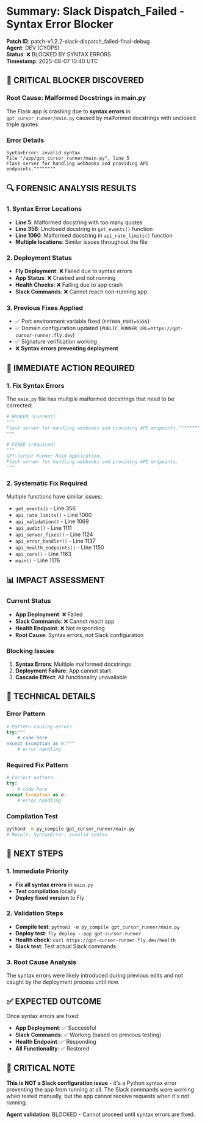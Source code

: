 # Summary: Slack Dispatch_Failed - Syntax Error Blocker

**Patch ID**: patch-v1.2.2-slack-dispatch_failed-final-debug  
**Agent**: DEV (CYOPS)  
**Status**: ❌ BLOCKED BY SYNTAX ERRORS  
**Timestamp**: 2025-08-07 10:40 UTC  

## 🚨 CRITICAL BLOCKER DISCOVERED

### Root Cause: Malformed Docstrings in main.py
The Flask app is crashing due to **syntax errors** in `gpt_cursor_runner/main.py` caused by malformed docstrings with unclosed triple quotes.

### Error Details
```
SyntaxError: invalid syntax
File "/app/gpt_cursor_runner/main.py", line 5
Flask server for handling webhooks and providing API endpoints.""""""""
```

## 🔍 FORENSIC ANALYSIS RESULTS

### 1. Syntax Error Locations
- **Line 5**: Malformed docstring with too many quotes
- **Line 356**: Unclosed docstring in `get_events()` function
- **Line 1060**: Malformed docstring in `api_rate_limits()` function
- **Multiple locations**: Similar issues throughout the file

### 2. Deployment Status
- **Fly Deployment**: ❌ Failed due to syntax errors
- **App Status**: ❌ Crashed and not running
- **Health Checks**: ❌ Failing due to app crash
- **Slack Commands**: ❌ Cannot reach non-running app

### 3. Previous Fixes Applied
- ✅ Port environment variable fixed (`PYTHON_PORT=5555`)
- ✅ Domain configuration updated (`PUBLIC_RUNNER_URL=https://gpt-cursor-runner.fly.dev`)
- ✅ Signature verification working
- ❌ **Syntax errors preventing deployment**

## 🚨 IMMEDIATE ACTION REQUIRED

### 1. Fix Syntax Errors
The `main.py` file has multiple malformed docstrings that need to be corrected:

```python
# BROKEN (current)
"""
Flask server for handling webhooks and providing API endpoints.""""""""
"""

# FIXED (required)
"""
GPT-Cursor Runner Main Application.
Flask server for handling webhooks and providing API endpoints.
"""
```

### 2. Systematic Fix Required
Multiple functions have similar issues:
- `get_events()` - Line 356
- `api_rate_limits()` - Line 1060
- `api_validation()` - Line 1069
- `api_audit()` - Line 1111
- `api_server_fixes()` - Line 1124
- `api_error_handler()` - Line 1137
- `api_health_endpoints()` - Line 1150
- `api_cors()` - Line 1163
- `main()` - Line 1176

## 📊 IMPACT ASSESSMENT

### Current Status
- **App Deployment**: ❌ Failed
- **Slack Commands**: ❌ Cannot reach app
- **Health Endpoint**: ❌ Not responding
- **Root Cause**: Syntax errors, not Slack configuration

### Blocking Issues
1. **Syntax Errors**: Multiple malformed docstrings
2. **Deployment Failure**: App cannot start
3. **Cascade Effect**: All functionality unavailable

## 🔧 TECHNICAL DETAILS

### Error Pattern
```python
# Pattern causing errors
try:"""
    # code here
except Exception as e:"""
    # error handling
```

### Required Fix Pattern
```python
# Correct pattern
try:
    # code here
except Exception as e:
    # error handling
```

### Compilation Test
```bash
python3 -m py_compile gpt_cursor_runner/main.py
# Result: SyntaxError: invalid syntax
```

## 🎯 NEXT STEPS

### 1. Immediate Priority
- **Fix all syntax errors** in `main.py`
- **Test compilation** locally
- **Deploy fixed version** to Fly

### 2. Validation Steps
- **Compile test**: `python3 -m py_compile gpt_cursor_runner/main.py`
- **Deploy test**: `fly deploy --app gpt-cursor-runner`
- **Health check**: `curl https://gpt-cursor-runner.fly.dev/health`
- **Slack test**: Test actual Slack commands

### 3. Root Cause Analysis
The syntax errors were likely introduced during previous edits and not caught by the deployment process until now.

## ✅ EXPECTED OUTCOME

Once syntax errors are fixed:
- **App Deployment**: ✅ Successful
- **Slack Commands**: ✅ Working (based on previous testing)
- **Health Endpoint**: ✅ Responding
- **All Functionality**: ✅ Restored

## 🚨 CRITICAL NOTE

**This is NOT a Slack configuration issue** - it's a Python syntax error preventing the app from running at all. The Slack commands were working when tested manually, but the app cannot receive requests when it's not running.

**Agent validation**: BLOCKED - Cannot proceed until syntax errors are fixed.
